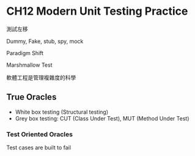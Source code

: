 # CH12  Modern Unit Testing Practice

測試左移



Dummy, Fake, stub, spy, mock

Paradigm Shift

Marshmallow Test

軟體工程是管理複雜度的科學

## True Oracles

- White box testing (Structural testing)
- Grey box testing: CUT (Class Under Test), MUT (Method Under Test)

### Test Oriented Oracles

Test cases are built to fail

